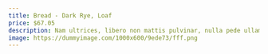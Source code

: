 ```yaml
---
title: Bread - Dark Rye, Loaf
price: $67.05
description: Nam ultrices, libero non mattis pulvinar, nulla pede ullamcorper augue, a suscipit nulla elit ac nulla. Sed vel enim sit amet nunc viverra dapibus. Nulla suscipit ligula in lacus.
image: https://dummyimage.com/1000x600/9ede73/fff.png
---
```

